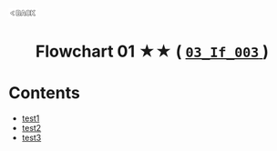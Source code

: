 <p align="left">
  <a href="../README.md">
    <img src="../../Z99-OTHERS/00-common/00-back.png" style="width:10%">
  </a>
</p>

<div align="center">
  <h1>
    Flowchart 01 ★★ (
      <a href="https://drive.google.com/file/d/1l07PXjTYDAtB-47kj5TYaND1fjoN4aNf/view?usp=drive_link">
        <code>03_If_003</code>
      </a>
    )
  </h1>
</div>

# Contents

-   [test1]()
-   [test2]()
-   [test3]()
